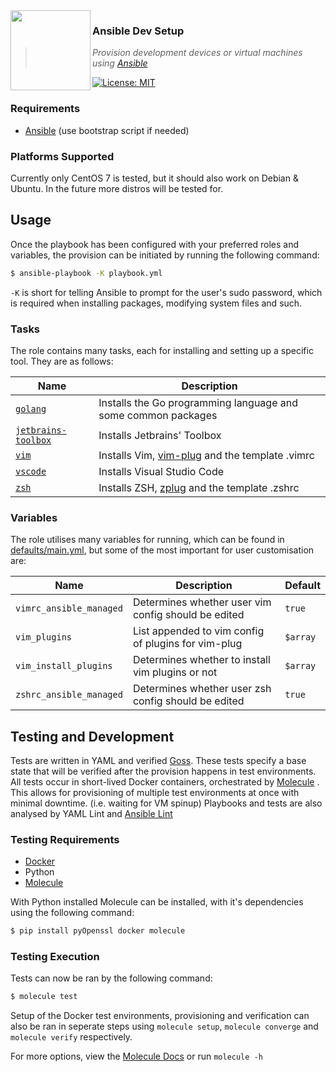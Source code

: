 <img src="https://i.imgur.com/yKtGfSa.png" align="left" width="128px" height="128px"/>

### **Ansible Dev Setup**
> *Provision development devices or virtual machines using [Ansible]*

[![License: MIT](https://img.shields.io/badge/License-MIT-yellow.svg)](https://opensource.org/licenses/MIT)

### Requirements
* [Ansible] (use bootstrap script if needed)

### Platforms Supported
Currently only CentOS 7 is tested, but it should also work on Debian & Ubuntu. 
In the future more distros will be tested for.

## Usage
Once the playbook has been configured with your preferred roles and variables, 
the provision can be initiated by running the following command:
```bash
$ ansible-playbook -K playbook.yml
```

`-K` is short for telling Ansible to prompt for the user's sudo password, 
which is required when installing packages, modifying system files and such.

### Tasks
The role contains many tasks, each for installing and setting up a specific tool. They are as follows:

| Name                  | Description                                                   |
|-----------------------|---------------------------------------------------------------|
| [`golang`]            | Installs the Go programming language and some common packages |
| [`jetbrains-toolbox`] | Installs Jetbrains' Toolbox                                   |
| [`vim`]               | Installs Vim, [vim-plug] and the template .vimrc              |
| [`vscode`]            | Installs Visual Studio Code                                   |
| [`zsh`]               | Installs ZSH, [zplug] and the template .zshrc                 |

### Variables
The role utilises many variables for running, which can be found in [defaults/main.yml], 
but some of the most important for user customisation are:

| Name                    | Description                                         | Default    |
|-------------------------|-----------------------------------------------------|------------|
| `vimrc_ansible_managed` | Determines whether user vim config should be edited | `true`     |
| `vim_plugins`           | List appended to vim config of plugins for vim-plug | `$array`   |
| `vim_install_plugins`   | Determines whether to install vim plugins or not    | `$array`   |
| `zshrc_ansible_managed` | Determines whether user zsh config should be edited | `true`     |

## Testing and Development
Tests are written in YAML and verified [Goss]. 
These tests specify a base state that will be verified after the provision happens in test environments.
All tests occur in short-lived Docker containers, orchestrated by [Molecule] . 
This allows for provisioning of multiple test environments at once with minimal downtime. (i.e. waiting for VM spinup)
Playbooks and tests are also analysed by YAML Lint and [Ansible Lint]

### Testing Requirements
* [Docker]
* Python
* [Molecule]

With Python installed Molecule can be installed, with it's dependencies using the following command:
```bash
$ pip install pyOpenssl docker molecule
```

### Testing Execution
Tests can now be ran by the following command:
```bash
$ molecule test
```
Setup of the Docker test environments, provisioning and verification can also be ran in seperate steps using
`molecule setup`, `molecule converge` and `molecule verify` respectively.

For more options, view the [Molecule Docs] or run `molecule -h`

[Ansible]: https://www.ansible.com/
[`golang`]: ./tasks/golang.yml
[`jetbrains-toolbox`]: ./tasks/jetbrains-toolbox.yml
[`vim`]: ./tasks/vim.yml
[`vscode`]: ./tasks/vscode.yml
[`zsh`]: ./tasks/zsh.yml
[vim-plug]: https://github.com/junegunn/vim-plug
[zplug]: https://github.com/zplug/zplug
[defaults/main.yml]: ./defaults/main.yml
[Goss]: https://github.com/aelsabbahy/goss
[Docker]: https://docker.com
[Molecule]: https://github.com/metacloud/molecule
[Ansible Lint]: https://github.com/willthames/ansible-lint
[Molecule Docs]: https://molecule.readthedocs.io/en/latest/usage.html
